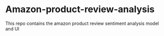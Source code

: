 # Amazon-product-review-analysis
This repo contains the amazon product review sentiment analysis model and UI
